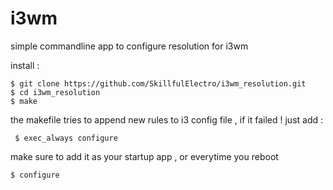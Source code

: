 # i3wm
simple commandline app to configure resolution for i3wm

install :

```shell
$ git clone https://github.com/SkillfulElectro/i3wm_resolution.git
$ cd i3wm_resolution
$ make
```
the makefile tries to append new rules to i3 config file , if it failed !
 just add :
 
```
 $ exec_always configure
``` 


make sure to add it as your startup app , or everytime you reboot

```shell
$ configure
```
